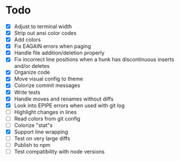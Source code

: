 # Todo

-   [x] Adjust to terminal width
-   [x] Strip out ansi color codes
-   [x] Add colors
-   [x] Fix EAGAIN errors when paging
-   [x] Handle file addition/deletion properly
-   [x] Fix incorrect line positions when a hunk has discontinuous inserts and/or deletes
-   [x] Organize code
-   [x] Move visual config to theme
-   [x] Colorize commit messages
-   [x] Write tests
-   [x] Handle moves and renames without diffs
-   [x] Look into EPIPE errors when used with git log
-   [ ] Highlight changes in lines
-   [ ] Read colors from git config
-   [ ] Colorize "stat"s
-   [x] Support line wrapping
-   [ ] Test on very large diffs
-   [ ] Publish to npm
-   [ ] Test compatibility with node versions
